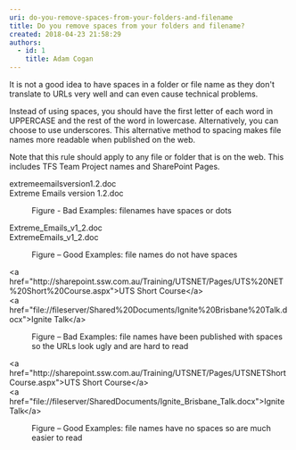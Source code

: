 ```yaml
---
uri: do-you-remove-spaces-from-your-folders-and-filename
title: Do you remove spaces from your folders and filename?
created: 2018-04-23 21:58:29
authors:
  - id: 1
    title: Adam Cogan
---
```





<span class='intro'> <p>It is not a good idea to have spaces in a folder or file name as they don't translate to URLs very well and can even cause technical problems.<br></p><p>Instead of using spaces, you should have the first letter of each word in UPPERCASE and the rest of the word in lowercase. Alternatively, you can choose to use underscores. This alternative method to spacing makes file names more readable when published on the web.&#160;​<br></p> </span>

<p class="ssw15-rteElement-P">Note that this rule should apply&#160;to&#160;any file or folder that is on the web. This includes TFS Team Project names and SharePoint Pages.</p><p class="ssw15-rteElement-CodeArea">extremeemailsversion1.2.doc<br>Extreme Emails version 1.2.doc</p><dd class="ssw15-rteElement-FigureBad">Figure - Bad Examples&#58;&#160;filenames&#160;have spaces or dots <br></dd><p class="ssw15-rteElement-CodeArea">Extreme_Emails_v1_2.doc<br>ExtremeEmails_v1_2.doc</p><dd class="ssw15-rteElement-FigureGood"> Figure – Good Examples&#58; file names do not have spaces</dd><p class="ssw15-rteElement-CodeArea">&lt;a href=&quot;http&#58;//sharepoint.ssw.com.au/Training/UTSNET/Pages/UTS%20NET%20Short%20Course.aspx&quot;&gt;UTS Short Course&lt;/a&gt;<br>&lt;a href=&quot;file&#58;//fileserver/Shared%20Documents/Ignite%20Brisbane%20Talk.docx&quot;&gt;Ignite Talk&lt;/a&gt;</p><dd class="ssw15-rteElement-FigureBad">Figure – Bad Examples&#58; f​ile names have been published with spaces so the URLs look ugly and are hard to read</dd><p class="ssw15-rteElement-CodeArea">&lt;a href=&quot;http&#58;//sharepoint.ssw.com.au/Training/UTSNET/Pages/UTSNETShortCourse.aspx&quot;&gt;UTS Short Course&lt;/a&gt;<br>&lt;a href=&quot;file&#58;//fileserver/SharedDocuments/Ignite_Brisbane_Talk.docx&quot;&gt;Ignite Talk&lt;/a&gt;</p><dd class="ssw15-rteElement-FigureGood">Figure – Good Examples&#58; file names have no spaces so are much easier to read​​<br></dd>


